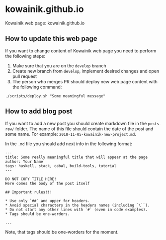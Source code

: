 # kowainik.github.io

Kowainik web page: kowainik.github.io


## How to update this web page

If you want to change content of Kowainik web page you need to perform the following steps:

1. Make sure that you are on the `develop` branch
2. Create new branch from `develop`, implement desired changes and open pull request
3. The person who merges PR should deploy new web page content with the following command:
```
./scripts/deploy.sh "Some meaningful message"
```
## How to add blog post

If you want to add a new post you should create markdown file in the `posts-raw/` folder. The name of this file should contain the date of the post and some name. For example: `2018-11-05-kowainik-new-project.md`.

In the `.md` file you should add next info in the following format:

```
---
title: Some really meaningful title that will appear at the page
author: Your Name
tags: haskell, stack, cabal, build-tools, tutorial
---

DO NOT COPY TITLE HERE!
Here comes the body of the post itself

## Important rules!!!

* Use only `##` and upper for headers.
* Avoid special characters in the headers names (including `\``).
* Do not start any other lines with `#` (even in code examples).
* Tags should be one-worders.

...

```

Note, that tags should be one-worders for the moment.
